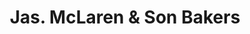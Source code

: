 ---
title: "Jas. McLaren & Son Bakers"
url: /forfar/jas-mclaren-und-son-bakers-market-street/
shop: Bäckerei
---